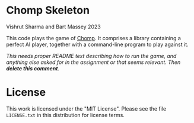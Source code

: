 # Chomp Skeleton
Vishrut Sharma and Bart Massey 2023

This code plays the game of
[Chomp](https://en.wikipedia.org/wiki/Chomp).  It comprises
a library containing a perfect AI player, together with a
command-line program to play against it.

*This needs proper README text describing how to run the game, and
anything else asked for in the assignment or that seems
relevant. Then **delete this comment**.*

# License

This work is licensed under the "MIT License". Please see the file
`LICENSE.txt` in this distribution for license terms.
